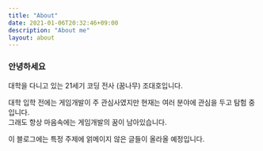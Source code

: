 ```yaml
---
title: "About"
date: 2021-01-06T20:32:46+09:00
description: "About me"
layout: about
---
```


### 안녕하세요

대학을 다니고 있는 21세기 코딩 전사 (꿈나무) 조대호입니다.

대학 입학 전에는 게임개발이 주 관심사였지만 현재는 여러 분야에 관심을 두고 탐험 중입니다.  
그래도 항상 마음속에는 게임개발의 꿈이 남아있습니다.

이 블로그에는 특정 주제에 얽메이지 않은 글들이 올라올 예정입니다.